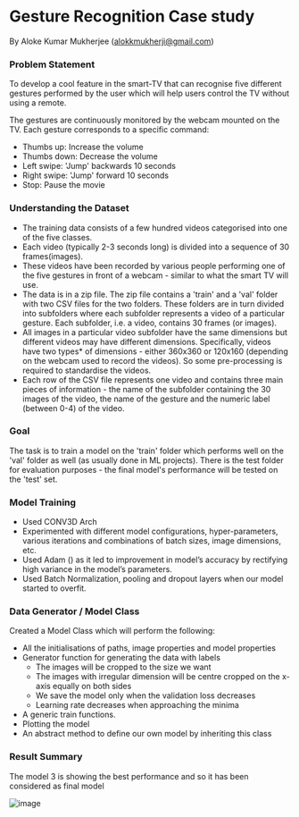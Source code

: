 # Gesture Recognition Case study 

 By Aloke Kumar Mukherjee (alokkmukherji@gmail.com)


### Problem Statement
To develop a cool feature in the smart-TV that can recognise five different gestures performed by the user which will help users control the TV without using a remote.

The gestures are continuously monitored by the webcam mounted on the TV. Each gesture corresponds to a specific command:

* Thumbs up: Increase the volume
* Thumbs down: Decrease the volume
* Left swipe: 'Jump' backwards 10 seconds
* Right swipe: 'Jump' forward 10 seconds
* Stop: Pause the movie

### Understanding the Dataset
* The training data consists of a few hundred videos categorised into one of the five classes.
* Each video (typically 2-3 seconds long) is divided into a sequence of 30 frames(images).
* These videos have been recorded by various people performing one of the five gestures in front of a webcam - similar to 
  what the smart TV will use.
* The data is in a zip file. The zip file contains a 'train' and a 'val' folder with two CSV files for the two folders. 
  These folders are in turn divided into subfolders where each subfolder represents a video of a particular gesture. Each 
  subfolder, i.e. a video, contains 30 frames (or images).
* All images in a particular video subfolder have the same dimensions but different videos may have different dimensions. 
  Specifically, videos have two types* of dimensions - either 360x360 or 120x160 (depending on the webcam used to record the 
  videos). So some pre-processing is required to standardise the videos.
* Each row of the CSV file represents one video and contains three main pieces of information - the name of the subfolder 
  containing the 30 images of the video, the name of the gesture and the numeric label (between 0-4) of the video.

 ### Goal

The task is to train a model on the 'train' folder which performs well on the 'val' folder as well (as usually done in ML projects). There is the test folder for evaluation purposes - the final model's performance will be tested on the 'test' set.

### Model Training
* Used CONV3D Arch
* Experimented with different model configurations, hyper-parameters, various iterations and combinations of batch sizes, image dimensions, etc.
* Used Adam () as it led to improvement in model’s accuracy by rectifying high variance in the model’s parameters. 
* Used Batch Normalization, pooling and dropout layers when our model started to overfit.

### Data Generator / Model Class
Created a Model Class which will perform the following:
 * All the initialisations of paths, image properties and model properties
 *	Generator function for generating the data with labels
     * The images will be cropped to the size we want
     * The images with irregular dimension will be centre cropped on the x-axis equally on both sides
     * We save the model only when the validation loss decreases
     * Learning rate decreases when approaching the minima
 * A generic train functions.
 * Plotting the model
 * An abstract method to define our own model by inheriting this class


### Result Summary
The model 3 is showing the best performance and so it has been considered as final model

![image](https://github.com/alokkmukherji/GestureRecognitionCaseStudy/assets/140543380/232d845a-7318-40f6-9fb7-16aaac47ff11)

